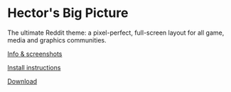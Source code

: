 # Hector's Big Picture
The ultimate Reddit theme: a pixel-perfect, full-screen layout for all game, media and graphics communities.

[Info & screenshots](https://hectorlizard.me/bigpicture/)

[Install instructions](https://hectorlizard.me/bigpicture/installation.html)

[Download](https://gumroad.com/hectorlizard#XgIWI)
